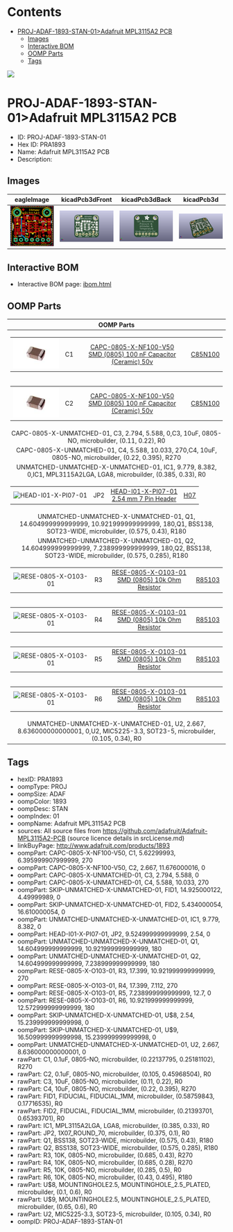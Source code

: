 



Contents
========

* [PROJ-ADAF-1893-STAN-01>Adafruit MPL3115A2 PCB](#proj-adaf-1893-stan-01adafruit-mpl3115a2-pcb)
	* [Images](#images)
	* [Interactive BOM](#interactive-bom)
	* [OOMP Parts](#oomp-parts)
	* [Tags](#tags)
  
![][im]
# PROJ-ADAF-1893-STAN-01>Adafruit MPL3115A2 PCB

- ID: PROJ-ADAF-1893-STAN-01
- Hex ID: PRA1893
- Name: Adafruit MPL3115A2 PCB
- Description: 

## Images
  
  

|eagleImage|kicadPcb3dFront|kicadPcb3dBack|kicadPcb3d|
| :---: | :---: | :---: | :---: |
|[![eagleImage](eagleImage_140.png)](eagleImage_600.png)|[![kicadPcb3dFront](kicadPcb3dFront_140.png)](kicadPcb3dFront_600.png)|[![kicadPcb3dBack](kicadPcb3dBack_140.png)](kicadPcb3dBack_600.png)|[![kicadPcb3d](kicadPcb3d_140.png)](kicadPcb3d_600.png)|

## Interactive BOM

- Interactive BOM page: [ibom.html](kicad/bom/ibom.html)

## OOMP Parts
  

|OOMP Parts|
| :---: |
|<table><tr><td>![CAPC-0805-X-NF100-V50](https://raw.githubusercontent.com/oomlout/oomlout_OOMP_parts/main/CAPC-0805-X-NF100-V50/image_140.jpg)</td><td> C1</td><td>[CAPC-0805-X-NF100-V50<br>SMD (0805) 100 nF Capacitor (Ceramic) 50v](https://github.com/oomlout/oomlout_OOMP_parts/tree/main/CAPC-0805-X-NF100-V50/)</td><td>[C85N100](https://github.com/oomlout/oomlout_OOMP_parts/tree/main/CAPC-0805-X-NF100-V50/)</td></tr></table>|
|<table><tr><td>![CAPC-0805-X-NF100-V50](https://raw.githubusercontent.com/oomlout/oomlout_OOMP_parts/main/CAPC-0805-X-NF100-V50/image_140.jpg)</td><td> C2</td><td>[CAPC-0805-X-NF100-V50<br>SMD (0805) 100 nF Capacitor (Ceramic) 50v](https://github.com/oomlout/oomlout_OOMP_parts/tree/main/CAPC-0805-X-NF100-V50/)</td><td>[C85N100](https://github.com/oomlout/oomlout_OOMP_parts/tree/main/CAPC-0805-X-NF100-V50/)</td></tr></table>|
|CAPC-0805-X-UNMATCHED-01, C3, 2.794, 5.588, 0,C3, 10uF, 0805-NO, microbuilder, (0.11, 0.22), R0|
|CAPC-0805-X-UNMATCHED-01, C4, 5.588, 10.033, 270,C4, 10uF, 0805-NO, microbuilder, (0.22, 0.395), R270|
|UNMATCHED-UNMATCHED-X-UNMATCHED-01, IC1, 9.779, 8.382, 0,IC1, MPL3115A2LGA, LGA8, microbuilder, (0.385, 0.33), R0|
|<table><tr><td>![HEAD-I01-X-PI07-01](https://raw.githubusercontent.com/oomlout/oomlout_OOMP_parts/main/HEAD-I01-X-PI07-01/image_140.jpg)</td><td> JP2</td><td>[HEAD-I01-X-PI07-01<br>2.54 mm 7 Pin Header](https://github.com/oomlout/oomlout_OOMP_parts/tree/main/HEAD-I01-X-PI07-01/)</td><td>[H07](https://github.com/oomlout/oomlout_OOMP_parts/tree/main/HEAD-I01-X-PI07-01/)</td></tr></table>|
|UNMATCHED-UNMATCHED-X-UNMATCHED-01, Q1, 14.604999999999999, 10.921999999999999, 180,Q1, BSS138, SOT23-WIDE, microbuilder, (0.575, 0.43), R180|
|UNMATCHED-UNMATCHED-X-UNMATCHED-01, Q2, 14.604999999999999, 7.238999999999999, 180,Q2, BSS138, SOT23-WIDE, microbuilder, (0.575, 0.285), R180|
|<table><tr><td>![RESE-0805-X-O103-01](https://raw.githubusercontent.com/oomlout/oomlout_OOMP_parts/main/RESE-0805-X-O103-01/image_140.jpg)</td><td> R3</td><td>[RESE-0805-X-O103-01<br>SMD (0805) 10k Ohm Resistor](https://github.com/oomlout/oomlout_OOMP_parts/tree/main/RESE-0805-X-O103-01/)</td><td>[R85103](https://github.com/oomlout/oomlout_OOMP_parts/tree/main/RESE-0805-X-O103-01/)</td></tr></table>|
|<table><tr><td>![RESE-0805-X-O103-01](https://raw.githubusercontent.com/oomlout/oomlout_OOMP_parts/main/RESE-0805-X-O103-01/image_140.jpg)</td><td> R4</td><td>[RESE-0805-X-O103-01<br>SMD (0805) 10k Ohm Resistor](https://github.com/oomlout/oomlout_OOMP_parts/tree/main/RESE-0805-X-O103-01/)</td><td>[R85103](https://github.com/oomlout/oomlout_OOMP_parts/tree/main/RESE-0805-X-O103-01/)</td></tr></table>|
|<table><tr><td>![RESE-0805-X-O103-01](https://raw.githubusercontent.com/oomlout/oomlout_OOMP_parts/main/RESE-0805-X-O103-01/image_140.jpg)</td><td> R5</td><td>[RESE-0805-X-O103-01<br>SMD (0805) 10k Ohm Resistor](https://github.com/oomlout/oomlout_OOMP_parts/tree/main/RESE-0805-X-O103-01/)</td><td>[R85103](https://github.com/oomlout/oomlout_OOMP_parts/tree/main/RESE-0805-X-O103-01/)</td></tr></table>|
|<table><tr><td>![RESE-0805-X-O103-01](https://raw.githubusercontent.com/oomlout/oomlout_OOMP_parts/main/RESE-0805-X-O103-01/image_140.jpg)</td><td> R6</td><td>[RESE-0805-X-O103-01<br>SMD (0805) 10k Ohm Resistor](https://github.com/oomlout/oomlout_OOMP_parts/tree/main/RESE-0805-X-O103-01/)</td><td>[R85103](https://github.com/oomlout/oomlout_OOMP_parts/tree/main/RESE-0805-X-O103-01/)</td></tr></table>|
|UNMATCHED-UNMATCHED-X-UNMATCHED-01, U2, 2.667, 8.636000000000001, 0,U2, MIC5225-3.3, SOT23-5, microbuilder, (0.105, 0.34), R0|

## Tags

- hexID: PRA1893
- oompType: PROJ
- oompSize: ADAF
- oompColor: 1893
- oompDesc: STAN
- oompIndex: 01
- oompName: Adafruit MPL3115A2 PCB
- sources: All source files from https://github.com/adafruit/Adafruit-MPL3115A2-PCB (source licence details in srcLicense.md)
- linkBuyPage: http://www.adafruit.com/products/1893
- oompPart: CAPC-0805-X-NF100-V50, C1, 5.62299993, 6.395999907999999, 270
- oompPart: CAPC-0805-X-NF100-V50, C2, 2.667, 11.676000016, 0
- oompPart: CAPC-0805-X-UNMATCHED-01, C3, 2.794, 5.588, 0
- oompPart: CAPC-0805-X-UNMATCHED-01, C4, 5.588, 10.033, 270
- oompPart: SKIP-UNMATCHED-X-UNMATCHED-01, FID1, 14.925000122, 4.49999989, 0
- oompPart: SKIP-UNMATCHED-X-UNMATCHED-01, FID2, 5.434000054, 16.610000054, 0
- oompPart: UNMATCHED-UNMATCHED-X-UNMATCHED-01, IC1, 9.779, 8.382, 0
- oompPart: HEAD-I01-X-PI07-01, JP2, 9.524999999999999, 2.54, 0
- oompPart: UNMATCHED-UNMATCHED-X-UNMATCHED-01, Q1, 14.604999999999999, 10.921999999999999, 180
- oompPart: UNMATCHED-UNMATCHED-X-UNMATCHED-01, Q2, 14.604999999999999, 7.238999999999999, 180
- oompPart: RESE-0805-X-O103-01, R3, 17.399, 10.921999999999999, 270
- oompPart: RESE-0805-X-O103-01, R4, 17.399, 7.112, 270
- oompPart: RESE-0805-X-O103-01, R5, 7.238999999999999, 12.7, 0
- oompPart: RESE-0805-X-O103-01, R6, 10.921999999999999, 12.572999999999999, 180
- oompPart: SKIP-UNMATCHED-X-UNMATCHED-01, U$8, 2.54, 15.239999999999998, 0
- oompPart: SKIP-UNMATCHED-X-UNMATCHED-01, U$9, 16.509999999999998, 15.239999999999998, 0
- oompPart: UNMATCHED-UNMATCHED-X-UNMATCHED-01, U2, 2.667, 8.636000000000001, 0
- rawPart: C1, 0.1uF, 0805-NO, microbuilder, (0.22137795, 0.25181102), R270
- rawPart: C2, 0.1uF, 0805-NO, microbuilder, (0.105, 0.45968504), R0
- rawPart: C3, 10uF, 0805-NO, microbuilder, (0.11, 0.22), R0
- rawPart: C4, 10uF, 0805-NO, microbuilder, (0.22, 0.395), R270
- rawPart: FID1, FIDUCIAL, FIDUCIAL_1MM, microbuilder, (0.58759843, 0.17716535), R0
- rawPart: FID2, FIDUCIAL, FIDUCIAL_1MM, microbuilder, (0.21393701, 0.65393701), R0
- rawPart: IC1, MPL3115A2LGA, LGA8, microbuilder, (0.385, 0.33), R0
- rawPart: JP2, 1X07_ROUND_70, microbuilder, (0.375, 0.1), R0
- rawPart: Q1, BSS138, SOT23-WIDE, microbuilder, (0.575, 0.43), R180
- rawPart: Q2, BSS138, SOT23-WIDE, microbuilder, (0.575, 0.285), R180
- rawPart: R3, 10K, 0805-NO, microbuilder, (0.685, 0.43), R270
- rawPart: R4, 10K, 0805-NO, microbuilder, (0.685, 0.28), R270
- rawPart: R5, 10K, 0805-NO, microbuilder, (0.285, 0.5), R0
- rawPart: R6, 10K, 0805-NO, microbuilder, (0.43, 0.495), R180
- rawPart: U$8, MOUNTINGHOLE2.5, MOUNTINGHOLE_2.5_PLATED, microbuilder, (0.1, 0.6), R0
- rawPart: U$9, MOUNTINGHOLE2.5, MOUNTINGHOLE_2.5_PLATED, microbuilder, (0.65, 0.6), R0
- rawPart: U2, MIC5225-3.3, SOT23-5, microbuilder, (0.105, 0.34), R0
- oompID: PROJ-ADAF-1893-STAN-01



[im]: kicadPcb3d_450.png
